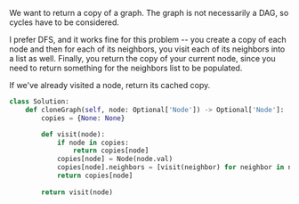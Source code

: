 We want to return a copy of a graph. The graph is not necessarily a DAG, so cycles have to be considered.

I prefer DFS, and it works fine for this problem -- you create a copy of each node and then for each of its neighbors, you visit each of its neighbors into a list as well. Finally, you return the copy of your current node, since you need to return something for the neighbors list to be populated.

If we've already visited a node, return its cached copy.

```python
class Solution:
    def cloneGraph(self, node: Optional['Node']) -> Optional['Node']:
        copies = {None: None}

        def visit(node):
            if node in copies:
                return copies[node]
            copies[node] = Node(node.val)
            copies[node].neighbors = [visit(neighbor) for neighbor in node.neighbors]
            return copies[node]
        
        return visit(node)
```